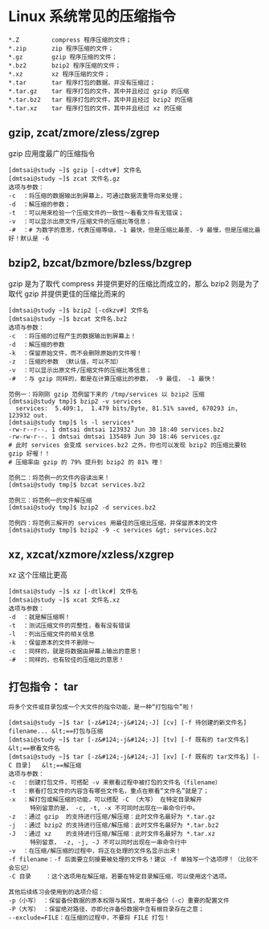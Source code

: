 # Linux 系统常见的压缩指令

    *.Z         compress 程序压缩的文件；
    *.zip       zip 程序压缩的文件；
    *.gz        gzip 程序压缩的文件；
    *.bz2       bzip2 程序压缩的文件；
    *.xz        xz 程序压缩的文件；
    *.tar       tar 程序打包的数据，并没有压缩过；
    *.tar.gz    tar 程序打包的文件，其中并且经过 gzip 的压缩
    *.tar.bz2   tar 程序打包的文件，其中并且经过 bzip2 的压缩
    *.tar.xz    tar 程序打包的文件，其中并且经过 xz 的压缩

## gzip, zcat/zmore/zless/zgrep

gzip 应用度最广的压缩指令

    [dmtsai@study ~]$ gzip [-cdtv#] 文件名
    [dmtsai@study ~]$ zcat 文件名.gz
    选项与参数：
    -c  ：将压缩的数据输出到屏幕上，可通过数据流重导向来处理；
    -d  ：解压缩的参数；
    -t  ：可以用来检验一个压缩文件的一致性～看看文件有无错误；
    -v  ：可以显示出原文件/压缩文件的压缩比等信息；
    -#  ：# 为数字的意思，代表压缩等级，-1 最快，但是压缩比最差、-9 最慢，但是压缩比最好！默认是 -6

## bzip2, bzcat/bzmore/bzless/bzgrep

gzip 是为了取代 compress 并提供更好的压缩比而成立的，那么 bzip2 则是为了取代 gzip 并提供更佳的压缩比而来的

    [dmtsai@study ~]$ bzip2 [-cdkzv#] 文件名
    [dmtsai@study ~]$ bzcat 文件名.bz2
    选项与参数：
    -c  ：将压缩的过程产生的数据输出到屏幕上！
    -d  ：解压缩的参数
    -k  ：保留原始文件，而不会删除原始的文件喔！
    -z  ：压缩的参数 （默认值，可以不加）
    -v  ：可以显示出原文件/压缩文件的压缩比等信息；
    -#  ：与 gzip 同样的，都是在计算压缩比的参数， -9 最佳， -1 最快！

    范例一：将刚刚 gzip 范例留下来的 /tmp/services 以 bzip2 压缩
    [dmtsai@study tmp]$ bzip2 -v services
      services:  5.409:1,  1.479 bits/Byte, 81.51% saved, 670293 in, 123932 out.
    [dmtsai@study tmp]$ ls -l services*
    -rw-r--r--. 1 dmtsai dmtsai 123932 Jun 30 18:40 services.bz2
    -rw-rw-r--. 1 dmtsai dmtsai 135489 Jun 30 18:46 services.gz
    # 此时 services 会变成 services.bz2 之外，你也可以发现 bzip2 的压缩比要较 gzip 好喔！！
    # 压缩率由 gzip 的 79% 提升到 bzip2 的 81% 哩！

    范例二：将范例一的文件内容读出来！
    [dmtsai@study tmp]$ bzcat services.bz2

    范例三：将范例一的文件解压缩
    [dmtsai@study tmp]$ bzip2 -d services.bz2

    范例四：将范例三解开的 services 用最佳的压缩比压缩，并保留原本的文件
    [dmtsai@study tmp]$ bzip2 -9 -c services &gt; services.bz2

## xz, xzcat/xzmore/xzless/xzgrep

xz 这个压缩比更高

    [dmtsai@study ~]$ xz [-dtlkc#] 文件名
    [dmtsai@study ~]$ xcat 文件名.xz
    选项与参数：
    -d  ：就是解压缩啊！
    -t  ：测试压缩文件的完整性，看有没有错误
    -l  ：列出压缩文件的相关信息
    -k  ：保留原本的文件不删除～
    -c  ：同样的，就是将数据由屏幕上输出的意思！
    -#  ：同样的，也有较佳的压缩比的意思！

## 打包指令： tar

    将多个文件或目录包成一个大文件的指令功能，是一种“打包指令”啦！

    [dmtsai@study ~]$ tar [-z&#124;-j&#124;-J] [cv] [-f 待创建的新文件名] filename... &lt;==打包与压缩
    [dmtsai@study ~]$ tar [-z&#124;-j&#124;-J] [tv] [-f 既有的 tar文件名]             &lt;==察看文件名
    [dmtsai@study ~]$ tar [-z&#124;-j&#124;-J] [xv] [-f 既有的 tar文件名] [-C 目录]   &lt;==解压缩
    选项与参数：
    -c  ：创建打包文件，可搭配 -v 来察看过程中被打包的文件名（filename）
    -t  ：察看打包文件的内容含有哪些文件名，重点在察看“文件名”就是了；
    -x  ：解打包或解压缩的功能，可以搭配 -C （大写） 在特定目录解开
          特别留意的是， -c, -t, -x 不可同时出现在一串命令行中。
    -z  ：通过 gzip  的支持进行压缩/解压缩：此时文件名最好为 *.tar.gz
    -j  ：通过 bzip2 的支持进行压缩/解压缩：此时文件名最好为 *.tar.bz2
    -J  ：通过 xz    的支持进行压缩/解压缩：此时文件名最好为 *.tar.xz
          特别留意， -z, -j, -J 不可以同时出现在一串命令行中
    -v  ：在压缩/解压缩的过程中，将正在处理的文件名显示出来！
    -f filename：-f 后面要立刻接要被处理的文件名！建议 -f 单独写一个选项啰！（比较不会忘记）
    -C 目录    ：这个选项用在解压缩，若要在特定目录解压缩，可以使用这个选项。

    其他后续练习会使用到的选项介绍：
    -p（小写） ：保留备份数据的原本权限与属性，常用于备份（-c）重要的配置文件
    -P（大写） ：保留绝对路径，亦即允许备份数据中含有根目录存在之意；
    --exclude=FILE：在压缩的过程中，不要将 FILE 打包！
